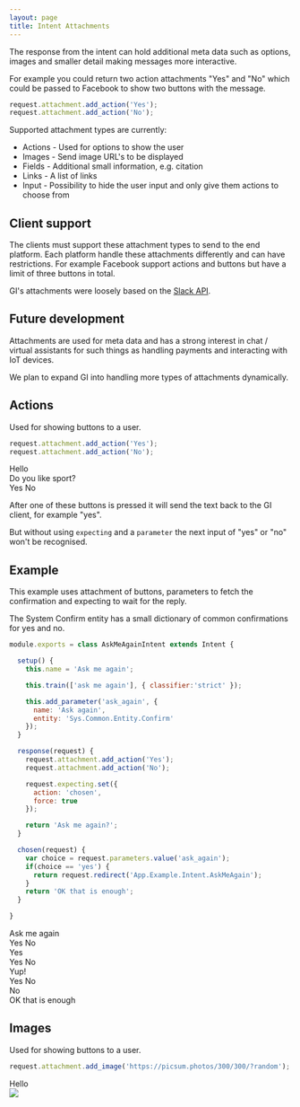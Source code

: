 ```yaml
---
layout: page
title: Intent Attachments
---
```


The response from the intent can hold additional meta data such as options, images and smaller detail making messages more interactive.

For example you could return two action attachments "Yes" and "No" which could be passed to Facebook to show two buttons with the message.

~~~javascript
request.attachment.add_action('Yes');
request.attachment.add_action('No');
~~~


Supported attachment types are currently:

* Actions - Used for options to show the user
* Images - Send image URL's to be displayed
* Fields - Additional small information, e.g. citation
* Links - A list of links
* Input - Possibility to hide the user input and only give them actions to choose from


## Client support

The clients must support these attachment types to send to the end platform. Each platform handle these attachments differently and can have restrictions. For example Facebook support actions and buttons but have a limit of three buttons in total.

GI's attachments were loosely based on the [Slack API](https://api.slack.com/docs/message-attachments).


## Future development

Attachments are used for meta data and has a strong interest in chat / virtual assistants for such things as handling payments and interacting with IoT devices.

We plan to expand GI into handling more types of attachments dynamically.


## Actions

Used for showing buttons to a user.

~~~javascript
request.attachment.add_action('Yes');
request.attachment.add_action('No');
~~~

<div class="chat" markdown="0">
  <div class="user"><span>Hello</span></div>
  <div class="bot"><span>Do you like sport?</span></div>
  <div class="attachment attachment-buttons">
    <span>Yes</span>
    <span>No</span>
  </div>
</div>

After one of these buttons is pressed it will send the text back to the GI client, for example "yes".

But without using `expecting` and a `parameter` the next input of "yes" or "no" won't be recognised.


## Example

This example uses attachment of buttons, parameters to fetch the confirmation and expecting to wait for the reply.

The System Confirm entity has a small dictionary of common confirmations for yes and no.

~~~javascript
module.exports = class AskMeAgainIntent extends Intent {

  setup() {
    this.name = 'Ask me again';

    this.train(['ask me again'], { classifier:'strict' });

    this.add_parameter('ask_again', {
      name: 'Ask again',
      entity: 'Sys.Common.Entity.Confirm'
    });
  }

  response(request) {
    request.attachment.add_action('Yes');
    request.attachment.add_action('No');

    request.expecting.set({
      action: 'chosen',
      force: true
    });

    return 'Ask me again?';
  }

  chosen(request) {
    var choice = request.parameters.value('ask_again');
    if(choice == 'yes') {
      return request.redirect('App.Example.Intent.AskMeAgain');
    }
    return 'OK that is enough';
  }

}
~~~


<div class="chat" markdown="0">
  <div class="user"><span>Ask me again</span></div>
  <div class="attachment attachment-buttons">
    <span>Yes</span>
    <span>No</span>
  </div>
  <div class="user"><span>Yes</span></div>
  <div class="attachment attachment-buttons">
    <span>Yes</span>
    <span>No</span>
  </div>
  <div class="user"><span>Yup!</span></div>
  <div class="attachment attachment-buttons">
    <span>Yes</span>
    <span>No</span>
  </div>
  <div class="user"><span>No</span></div>
  <div class="bot"><span>OK that is enough</span></div>
</div>


## Images

Used for showing buttons to a user.

~~~javascript
request.attachment.add_image('https://picsum.photos/300/300/?random');
~~~

<div class="chat" markdown="0">
  <div class="user"><span>Hello</span></div>
  <div class="bot"><span><img src="https://picsum.photos/300/300/?random"></span></div>
</div>
